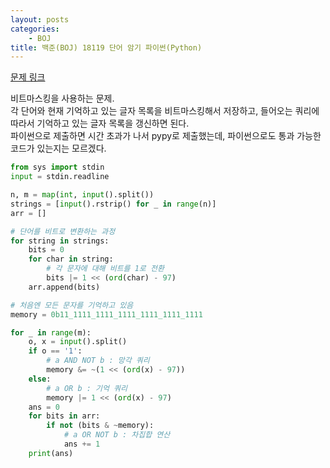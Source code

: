 ```yaml
---
layout: posts
categories:
    - BOJ
title: 백준(BOJ) 18119 단어 암기 파이썬(Python)
---
```


[문제 링크](https://www.acmicpc.net/problem/18119)

비트마스킹을 사용하는 문제.  
각 단어와 현재 기억하고 있는 글자 목록을 비트마스킹해서 저장하고, 
들어오는 쿼리에 따라서 기억하고 있는 글자 목록을 갱신하면 된다.  
파이썬으로 제출하면 시간 초과가 나서 pypy로 제출했는데, 파이썬으로도 통과 가능한 코드가 있는지는 모르겠다.

```python
from sys import stdin
input = stdin.readline

n, m = map(int, input().split())
strings = [input().rstrip() for _ in range(n)]
arr = []

# 단어를 비트로 변환하는 과정
for string in strings:
    bits = 0
    for char in string:
        # 각 문자에 대해 비트를 1로 전환
        bits |= 1 << (ord(char) - 97)
    arr.append(bits)

# 처음엔 모든 문자를 기억하고 있음
memory = 0b11_1111_1111_1111_1111_1111_1111

for _ in range(m):
    o, x = input().split()
    if o == '1':
        # a AND NOT b : 망각 쿼리
        memory &= ~(1 << (ord(x) - 97))
    else:
        # a OR b : 기억 쿼리
        memory |= 1 << (ord(x) - 97)
    ans = 0
    for bits in arr:
        if not (bits & ~memory):
            # a OR NOT b : 차집합 연산
            ans += 1
    print(ans)
```
